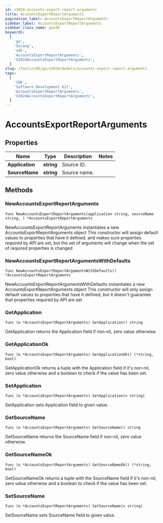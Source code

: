 ```yaml
---
id: v2024-accounts-export-report-arguments
title: AccountsExportReportArguments
pagination_label: AccountsExportReportArguments
sidebar_label: AccountsExportReportArguments
sidebar_class_name: gosdk
keywords:
  [
    'go',
    'Golang',
    'sdk',
    'AccountsExportReportArguments',
    'V2024AccountsExportReportArguments',
  ]
slug: /tools/sdk/go/v2024/models/accounts-export-report-arguments
tags:
  [
    'SDK',
    'Software Development Kit',
    'AccountsExportReportArguments',
    'V2024AccountsExportReportArguments',
  ]
---
```


# AccountsExportReportArguments

## Properties

| Name            | Type       | Description  | Notes |
| --------------- | ---------- | ------------ | ----- |
| **Application** | **string** | Source ID.   |
| **SourceName**  | **string** | Source name. |

## Methods

### NewAccountsExportReportArguments

`func NewAccountsExportReportArguments(application string, sourceName string, ) *AccountsExportReportArguments`

NewAccountsExportReportArguments instantiates a new AccountsExportReportArguments object This constructor will assign default values to properties that have it defined, and makes sure properties required by API are set, but the set of arguments will change when the set of required properties is changed

### NewAccountsExportReportArgumentsWithDefaults

`func NewAccountsExportReportArgumentsWithDefaults() *AccountsExportReportArguments`

NewAccountsExportReportArgumentsWithDefaults instantiates a new AccountsExportReportArguments object This constructor will only assign default values to properties that have it defined, but it doesn't guarantee that properties required by API are set

### GetApplication

`func (o *AccountsExportReportArguments) GetApplication() string`

GetApplication returns the Application field if non-nil, zero value otherwise.

### GetApplicationOk

`func (o *AccountsExportReportArguments) GetApplicationOk() (*string, bool)`

GetApplicationOk returns a tuple with the Application field if it's non-nil, zero value otherwise and a boolean to check if the value has been set.

### SetApplication

`func (o *AccountsExportReportArguments) SetApplication(v string)`

SetApplication sets Application field to given value.

### GetSourceName

`func (o *AccountsExportReportArguments) GetSourceName() string`

GetSourceName returns the SourceName field if non-nil, zero value otherwise.

### GetSourceNameOk

`func (o *AccountsExportReportArguments) GetSourceNameOk() (*string, bool)`

GetSourceNameOk returns a tuple with the SourceName field if it's non-nil, zero value otherwise and a boolean to check if the value has been set.

### SetSourceName

`func (o *AccountsExportReportArguments) SetSourceName(v string)`

SetSourceName sets SourceName field to given value.
